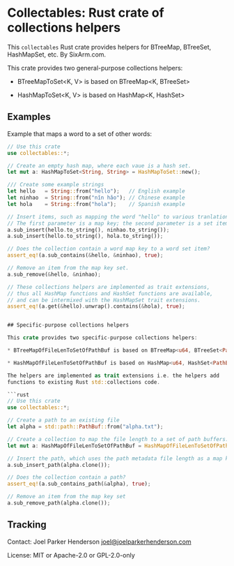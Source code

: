 # Collectables: Rust crate of collections helpers

This `collectables` Rust crate provides helpers 
for BTreeMap, BTreeSet, HashMapSet, etc. By SixArm.com.

This crate provides two general-purpose collections helpers:

* BTreeMapToSet<K, V> is based on BTreeMap<K, BTreeSet<V>>

* HashMapToSet<K, V> is based on HashMap<K, HashSet<V>>


## Examples

Example that maps a word to a set of other words:

```rust
// Use this crate
use collectables::*;

// Create an empty hash map, where each vaue is a hash set.
let mut a: HashMapToSet<String, String> = HashMapToSet::new();

/// Create some example strings
let hello   = String::from("hello");   // English example
let ninhao  = String::from("nǐn hǎo"); // Chinese example
let hola    = String::from("hola");    // Spanish example

// Insert items, such as mapping the word "hello" to various tranlations.
// The first parameter is a map key; the second parameter is a set item.
a.sub_insert(hello.to_string(), ninhao.to_string());
a.sub_insert(hello.to_string(), hola.to_string());

// Does the collection contain a word map key to a word set item?
assert_eq!(a.sub_contains(&hello, &ninhao), true);

// Remove an item from the map key set.
a.sub_remove(&hello, &ninhao);

// These collections helpers are implemented as trait extensions,
// thus all HashMap functions and HashSet functions are available,
// and can be intermixed with the HashMapSet trait extensions.
assert_eq!(a.get(&hello).unwrap().contains(&hola), true);


## Specific-purpose collections helpers

This crate provides two specific-purpose collections helpers:

* BTreeMapOfFileLenToSetOfPathBuf is based on BTreeMap<u64, BTreeSet<PathBuf>>

* HashMapOfFileLenToSetOfPathBuf is based on HashMap<u64, HashSet<PathBuf>>

The helpers are implemented as trait extensions i.e. the helpers add 
functions to existing Rust std::collections code.

```rust
// Use this crate
use collectables::*;

// Create a path to an existing file 
let alpha = std::path::PathBuf::from("alpha.txt");

// Create a collection to map the file length to a set of path buffers.
let mut a: HashMapOfFileLenToSetOfPathBuf = HashMapOfFileLenToSetOfPathBuf::new();

// Insert the path, which uses the path metadata file length as a map key.
a.sub_insert_path(alpha.clone());

// Does the collection contain a path?
assert_eq!(a.sub_contains_path(&alpha), true);

// Remove an item from the map key set
a.sub_remove_path(alpha.clone());
```


## Tracking

Contact: Joel Parker Henderson <joel@joelparkerhenderson.com>

License: MIT or Apache-2.0 or GPL-2.0-only